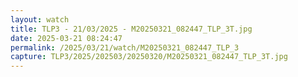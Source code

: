 ```yaml
---
layout: watch
title: TLP3 - 21/03/2025 - M20250321_082447_TLP_3T.jpg
date: 2025-03-21 08:24:47
permalink: /2025/03/21/watch/M20250321_082447_TLP_3
capture: TLP3/2025/202503/20250320/M20250321_082447_TLP_3T.jpg
---
```

